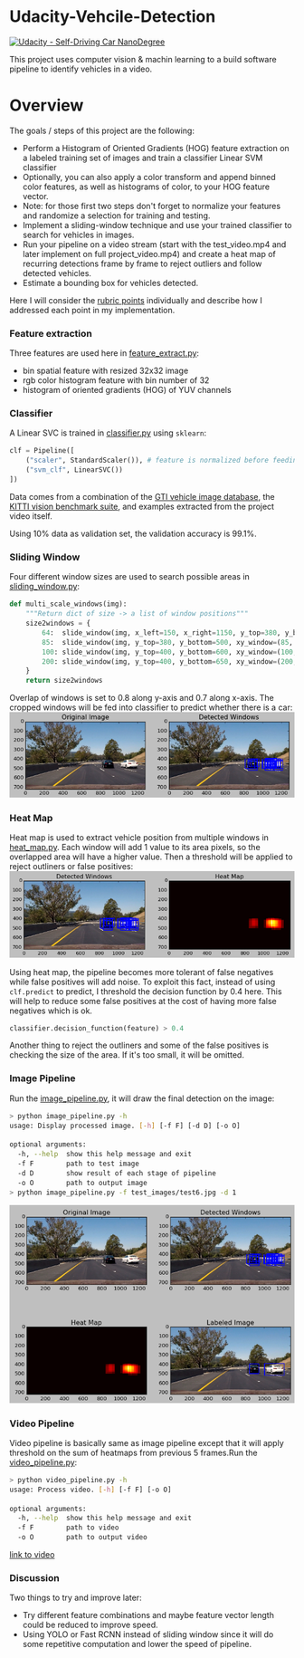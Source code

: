# Udacity-Vehcile-Detection
[![Udacity - Self-Driving Car NanoDegree](https://s3.amazonaws.com/udacity-sdc/github/shield-carnd.svg)](http://www.udacity.com/drive)
  
This project uses computer vision & machin learning to a build software pipeline to identify vehicles in a video.

# Overview
The goals / steps of this project are the following:

* Perform a Histogram of Oriented Gradients (HOG) feature extraction on a labeled training set of images and train a classifier Linear SVM classifier
* Optionally, you can also apply a color transform and append binned color features, as well as histograms of color, to your HOG feature vector. 
* Note: for those first two steps don't forget to normalize your features and randomize a selection for training and testing.
* Implement a sliding-window technique and use your trained classifier to search for vehicles in images.
* Run your pipeline on a video stream (start with the test_video.mp4 and later implement on full project_video.mp4) and create a heat map of recurring detections frame by frame to reject outliers and follow detected vehicles.
* Estimate a bounding box for vehicles detected.

Here I will consider the [rubric points](https://review.udacity.com/#!/rubrics/513/view) individually 
and describe how I addressed each point in my implementation. 

### Feature extraction
Three features are used here in [feature_extract.py](feature_extract.py):
* bin spatial feature with resized 32x32 image
* rgb color histogram feature with bin number of 32
* histogram of oriented gradients (HOG) of YUV channels

### Classifier
A Linear SVC is trained in [classifier.py](classifier.py) using `sklearn`:
```python
clf = Pipeline([
    ("scaler", StandardScaler()), # feature is normalized before feeding to classifier
    ("svm_clf", LinearSVC())
])
```
Data comes from a combination of the [GTI vehicle image database](http://www.gti.ssr.upm.es/data/Vehicle_database.html), 
the [KITTI vision benchmark suite](http://www.cvlibs.net/datasets/kitti/), and 
examples extracted from the project video itself. 
  
Using 10% data as validation set, the validation accuracy is 99.1%.

### Sliding Window
Four different window sizes are used to search possible areas in [sliding_window.py](sliding_window.py):
```python
def multi_scale_windows(img):
    """Return dict of size -> a list of window positions"""
    size2windows = {
        64:  slide_window(img, x_left=150, x_right=1150, y_top=380, y_bottom=500, xy_window=(64, 64), xy_overlap=(0.7, 0.8)),
        85:  slide_window(img, y_top=380, y_bottom=500, xy_window=(85, 85), xy_overlap=(0.7, 0.8)),
        100: slide_window(img, y_top=400, y_bottom=600, xy_window=(100, 100), xy_overlap=(0.7, 0.8)),
        200: slide_window(img, y_top=400, y_bottom=650, xy_window=(200, 200), xy_overlap=(0.7, 0.8))
    }
    return size2windows
```
Overlap of windows is set to 0.8 along y-axis and 0.7 along x-axis. The cropped windows will be fed into
classifier to predict whether there is a car:  
![sliding_window](examples/sliding_window.png)

### Heat Map
Heat map is used to extract vehicle position from multiple windows in [heat_map.py](heat_map.py).
Each window will add 1 value to its area pixels, so the overlapped area will have a higher value.
Then a threshold will be applied to reject outliners or false positives:
![heat_map](examples/heat_map.png)

Using heat map, the pipeline becomes more tolerant of false negatives while false positives will
add noise. To exploit this fact, instead of using `clf.predict` to predict, I threshold the 
decision function by 0.4 here. This will help to reduce some false positives at the cost of having 
more false negatives which is ok.
```python
classifier.decision_function(feature) > 0.4
```
  
Another thing to reject the outliners and some of the false positives is checking the size of 
the area. If it's too small, it will be omitted.

### Image Pipeline
Run the [image_pipeline.py](image_pipeline.py), it will draw the final detection on the image:
```bash
> python image_pipeline.py -h
usage: Display processed image. [-h] [-f F] [-d D] [-o O]

optional arguments:
  -h, --help  show this help message and exit
  -f F        path to test image
  -d D        show result of each stage of pipeline
  -o O        path to output image
> python image_pipeline.py -f test_images/test6.jpg -d 1
```
![image_pipeline](examples/image_pipeline.png)

### Video Pipeline
Video pipeline is basically same as image pipeline except that it will
apply threshold on the sum of heatmaps from previous 5 frames.Run the
[video_pipeline.py](video_pipeline.py):
```bash
> python video_pipeline.py -h
usage: Process video. [-h] [-f F] [-o O]

optional arguments:
  -h, --help  show this help message and exit
  -f F        path to video
  -o O        path to output video
```
[link to video](test_videos/project_video.mp4)

### Discussion
Two things to try and improve later:
* Try different feature combinations and maybe feature vector length could be reduced to improve speed.
* Using YOLO or Fast RCNN instead of sliding window since it will do some repetitive computation and lower the speed of pipeline.

